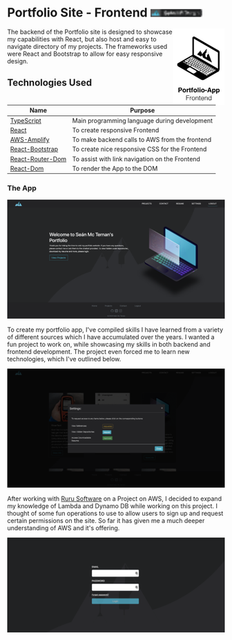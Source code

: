 # Portfolio Site - Frontend <a href="https://github.com/SeanMcTernan" target="_blank"><img src="https://raw.githubusercontent.com/SeanMcTernan/SeanMcTernan/140c9255ba95e71fc0988bc36cc1f327fe360b9f/ReadMe_Badge.svg" width="120"/></a>


<img src="https://raw.githubusercontent.com/SeanMcTernan/SeanMcTernan/895e4b1c700a5b7a0e34a63d84fd37f1e578090a/portfolio-app-frontend.svg" align="right"
     alt="Clear-Monitoring App Image By Sean Mc Ternan " width="120" height="178">


The backend of the Portfolio site is designed to showcase my capabilities with React, but also host and easy to navigate directory of my projects. The frameworks used were React and Bootstrap to allow for easy responsive design. 


## Technologies Used
| Name                                                        | Purpose                                                                                                    |
| ----------------------------------------------------------- | ---------------------------------------------------------------------------------------------------------- |
| [TypeScript](https://www.typescriptlang.org/)         | Main programming language during development|
| [React](https://reactjs.org/)                      | To create responsive Frontend |
| [AWS-Amplify](https://www.npmjs.com/package/aws-amplify) | To make backend calls to AWS from the frontend |
| [React-Bootstrap](https://react-bootstrap.github.io/) | To create nice responsive CSS for the Frontend |
| [React-Router-Dom](https://www.npmjs.com/package/react-router-dom) | To assist with link navigation on the Frontend |
| [React-Dom](https://www.npmjs.com/package/react-dom) | To render the App to the DOM |

### The App

<p align="center">
  <img src="https://github.com/SeanMcTernan/SeanMcTernan/blob/main/portfolio_site_sample_1.png?raw=true" width="738">
</p>

To create my portfolio app, I've compiled skills I have learned from a variety of different sources which I have accumulated over the years. I wanted a fun project to work on, while showcasing my skills in both backend and frontend development. The project even forced me to learn new technologies, which I've outlined below. 

<p align="center">
  <img src="https://github.com/SeanMcTernan/SeanMcTernan/blob/main/portfolio_site_sample_2.png?raw=true" width="738">
</p>

After working with [Ruru Software](https://github.com/ruru-software) on a Project on AWS, I decided to expand my knowledge of Lambda and Dynamo DB while working on this project. I thought of some fun operations to use to allow users to sign up and request certain permissions on the site. So far it has given me a much deeper understanding of AWS and it's offering. 

<p align="center">
  <img src="https://github.com/SeanMcTernan/SeanMcTernan/blob/main/Portfolio-App-Example_2.png?raw=true" width="738">
</p>

